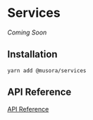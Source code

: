 # Services

_Coming Soon_

## Installation

`yarn add @musora/services`

## API Reference

[API Reference](https://github.com/railroadmedia/js-services/tree/master/docs)